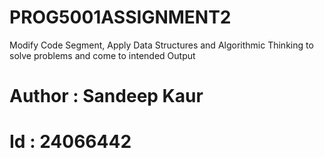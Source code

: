 # PROG5001ASSIGNMENT2
Modify Code Segment, Apply Data Structures and Algorithmic Thinking to solve problems and come to intended Output
# Author : Sandeep Kaur 
# Id : 24066442